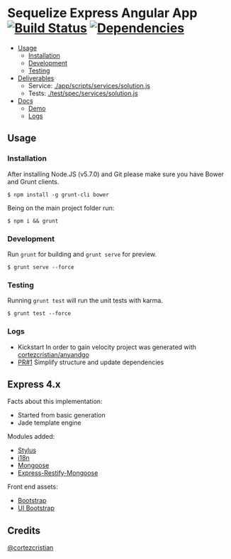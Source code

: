 Sequelize Express Angular App [![Build Status](https://travis-ci.org/cortezcristian/app-rest-sequelize.svg?branch=master)](https://travis-ci.org/cortezcristian/app-rest-sequelize) [![Dependencies](https://david-dm.org/cortezcristian/app-rest-sequelize.svg)](https://david-dm.org/cortezcristian/anyandgo)
========


- [Usage](#usage)
	- [Installation](#installation)
	- [Development](#development)
	- [Testing](#testing)
- [Deliverables](#deliverables)
	- Service: [./app/scripts/services/solution.js](./app/scripts/services/solution.js)
	- Tests: [./test/spec/services/solution.js](./test/spec/services/solution.js)
- [Docs](#docs)
	- [Demo](#demo)
	- [Logs](#logs)

## Usage

### Installation

After installing Node.JS (v5.7.0) and Git please make sure you have Bower and Grunt clients.

```
$ npm install -g grunt-cli bower
```

Being on the main project folder run:

```
$ npm i && grunt
```

### Development

Run `grunt` for building and `grunt serve` for preview.

```
$ grunt serve --force
```

### Testing

Running `grunt test` will run the unit tests with karma.

```
$ grunt test --force
```

### Logs
- Kickstart
In order to gain velocity project was generated with [cortezcristian/anyandgo](http://anyandgo.io/)
- [PR#1](https://github.com/AccelOne/angulartest/pull/://github.com/cortezcristian/app-rest-sequelize/pull/1)
Simplify structure and update dependencies

## Express 4.x
Facts about this implementation:
- Started from basic generation
- Jade template engine

Modules added:
+ [Stylus](http://learnboost.github.io/stylus/)
+ [i18n](https://github.com/mashpie/i18n-node)
+ [Mongoose](http://mongoosejs.com/)
+ [Express-Restify-Mongoose](https://github.com/florianholzapfel/express-restify-mongoose)

Front end assets:
+ [Bootstrap](http://angular-ui.github.io/bootstrap/)
+ [UI Bootstrap](http://angular-ui.github.io/bootstrap/)


## Credits
[@cortezcristian](https://twitter.com/cortezcristian)
